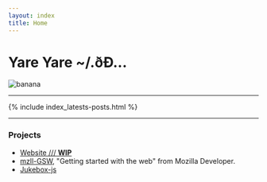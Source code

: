 ```yaml
---
layout: index
title: Home
---
```


# Yare Yare \~/.ðÐ...
<img class="avatar" src="https://avatars1.githubusercontent.com/u/32879431?s=460&v=4" alt="banana" />


---

{% include index_latests-posts.html %}

---

### Projects

+ [Website <span class="mydivbars">///</span> **WIP**]({{site.baseurl}})
+ [mzll-GSW]({{site.baseurl}}/mzll-GSW), "Getting started with the web" from Mozilla Developer.
+ [Jukebox-js]({{site.baseurl}}/jukebox)


